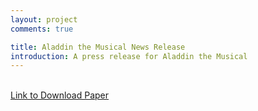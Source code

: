 ```yaml
---
layout: project
comments: true

title: Aladdin the Musical News Release
introduction: A press release for Aladdin the Musical
---
```

<center>
<div class="embed-responsive embed-responsive-16by9">
<object data="/data/projects/news_release.pdf" type="application/pdf"
            width="640px" height="600px" align="center"> 
</object>
</div>
</center>
<br>
<a href="/data/projects/news_release.pdf"> Link to Download Paper </a>